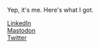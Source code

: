 Yep, it's me. Here's what I got.

[LinkedIn](https://www.linkedin.com/in/briansuk/)
<br><a rel="me" href="https://universeodon.com/@slagathorr">Mastodon</a><br>
[Twitter](https://twitter.com/brian_suk)
